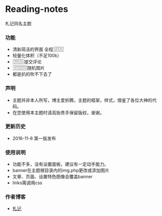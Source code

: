 # Reading-notes
札记同名主题

<h3>功能</h3>
<ul>
 	<li>清新简洁的界面 全程<span style="background-color: #cccccc; color: #fdfdfd;">PJAX</span></li>
 	<li>轻量化体积（不足100k）</li>
 	<li><span style="background-color: #ccc; color: #fdfdfd;">AJAX</span>提交评论</li>
 	<li><span style="background-color: #ccc; color: #fdfdfd;">Banner</span>随机图片</li>
 	<li>都是扒的吹不下去了</li>
</ul>
<h3>声明</h3>
<ul>
 	<li>主题并非本人所写，博主爱折腾，主题的框架，样式，借鉴了各位大神的代码。</li>
 	<li>在您使用本主题时请高抬贵手保留版权，谢谢。</li>
</ul>
<h3>更新历史</h3>
<ul>
 	<li>2016-11-8 第一版发布</li>
</ul>
<h3>使用说明</h3>
<ul>
 	<li>功能不多，没有设置面板，建议有一定动手能力。</li>
 	<li>banner在主题根目录内的img.php更改或添加图片</li>
 	<li>文章、页面、设置特色图像会覆盖banner</li>
 	<li>links需调用css</li>
</ul>
<h3>作者博客</h3>
<ul>
 	<li><a target="_blank" href="http://jianbi.me">札记</a></li>
</ul>
